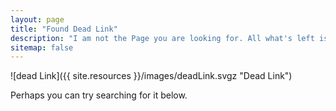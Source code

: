 ```yaml
---
layout: page
title: "Found Dead Link"
description: "I am not the Page you are looking for. All what's left is that bloody dead Link."
sitemap: false
---  
```


![dead Link]({{ site.resources }}/images/deadLink.svgz "Dead Link")

Perhaps you can try searching for it below.

<script type="text/javascript">
  var GOOG_FIXURL_LANG = 'en';
  var GOOG_FIXURL_SITE = '{{ site.url }}'
</script>
<script type="text/javascript"
  src="https://linkhelp.clients.google.com/tbproxy/lh/wm/fixurl.js">
</script>